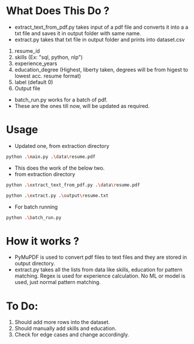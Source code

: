 # What Does This Do ?
- extract_text_from_pdf.py takes input of a pdf file and converts it into a a txt file and saves it in output folder with same name.
- extract.py takes that txt file in output folder and prints into dataset.csv
1. resume_id
2. skills (Ex: "sql, python, nlp")
3. experience_years
4. education_degree (Highest, liberty taken, degrees will be from higest to lowest acc. resume format)
5. label (default 0)
6. Output file
- batch_run.py works for a batch of pdf.
- These are the ones till now, will be updated as required.

# Usage
- Updated one, from extraction directory
```bash
python .\main.py .\data\resume.pdf
```
- This does the work of the below two.
- from extraction directory
```bash
python .\extract_text_from_pdf.py .\data\resume.pdf
```
```bash
python .\extract.py .\output\resume.txt
```
- For batch running
```bash
python .\batch_run.py
```

# How it works ?
- PyMuPDF is used to convert pdf files to text files and they are stored in output directory.
- extract.py takes all the lists from data like skills, education for pattern matching. Regex is used for experience calculation. No ML or model is used, just normal pattern matching.

# To Do:
1. Should add more rows into the dataset.
2. Should manually add skills and education.
3. Check for edge cases and change accordingly.
